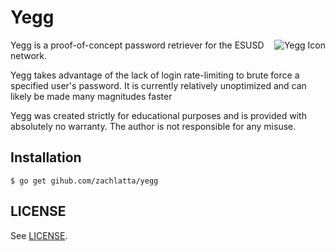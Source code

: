 # Yegg

<img src="http://i.imgur.com/rPVZlqa.png" alt="Yegg Icon" align="right">
Yegg is a proof-of-concept password retriever for the ESUSD network.

Yegg takes advantage of the lack of login rate-limiting to brute force a
specified user's password. It is currently relatively unoptimized and can
likely be made many magnitudes faster

Yegg was created strictly for educational purposes and is provided with
absolutely no warranty. The author is not responsible for any misuse.

## Installation

    $ go get gihub.com/zachlatta/yegg

## LICENSE

See [LICENSE](https://github.com/zachlatta/yegg/blob/master/LICENSE).

